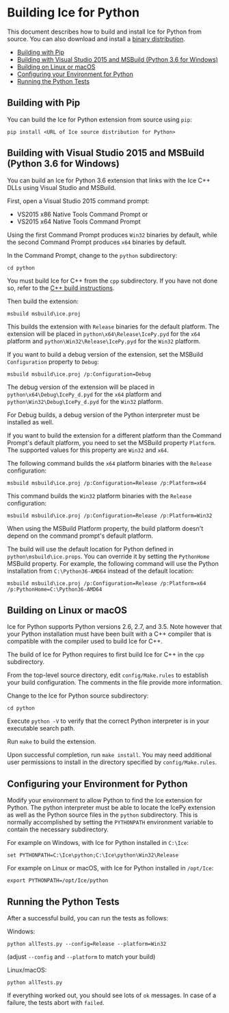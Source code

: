 # Building Ice for Python

This document describes how to build and install Ice for Python from source.
You can also download and install a [binary distribution][1].

* [Building with Pip](#building-with-pip)
* [Building with Visual Studio 2015 and MSBuild (Python 3\.6 for Windows)](#building-with-visual-studio-2015-and-msbuild-python-36-for-windows)
* [Building on Linux or macOS](#building-on-linux-or-macos)
* [Configuring your Environment for Python](#configuring-your-environment-for-python)
* [Running the Python Tests](#running-the-python-tests)

## Building with Pip

You can build the Ice for Python extension from source using `pip`:
```
pip install <URL of Ice source distribution for Python>
```

## Building with Visual Studio 2015 and MSBuild (Python 3.6 for Windows)

You can  build an Ice for Python 3.6 extension that links with the Ice C++
DLLs using Visual Studio and MSBuild.

First, open a Visual Studio 2015 command prompt:

- VS2015 x86 Native Tools Command Prompt
or
- VS2015 x64 Native Tools Command Prompt

Using the first Command Prompt produces `Win32` binaries by default, while
the second Command Prompt produces `x64` binaries by default.

In the Command Prompt, change to the `python` subdirectory:
```
cd python
```
You must build Ice for C++ from the `cpp` subdirectory. If you have not done so,
refer to the [C++ build instructions](../cpp/BuildInstructionsWindows.md).

Then build the extension:
```
msbuild msbuild\ice.proj
```
This builds the extension with `Release` binaries for the default platform. The
extension will be placed in `python\x64\Release\IcePy.pyd` for the `x64`
platform and `python\Win32\Release\IcePy.pyd` for the `Win32` platform.

If you want to build a debug version of the extension, set the MSBuild
`Configuration` property to `Debug`:
```
msbuild msbuild\ice.proj /p:Configuration=Debug
```
The debug version of the extension will be placed in
`python\x64\Debug\IcePy_d.pyd` for the `x64` platform and
`python\Win32\Debug\IcePy_d.pyd` for the `Win32` platform.

For Debug builds, a debug version of the Python interpreter must be installed
as well.

If you want to build the extension for a different platform than the Command
Prompt's default platform, you need to set the MSBuild property `Platform`. The
supported values for this property are `Win32` and `x64`.

The following command builds the `x64` platform binaries with the `Release`
configuration:
```
msbuild msbuild\ice.proj /p:Configuration=Release /p:Platform=x64
```
This command builds the `Win32` platform binaries with the `Release`
configuration:
```
msbuild msbuild\ice.proj /p:Configuration=Release /p:Platform=Win32
```
When using the MSBuild Platform property, the build platform doesn't depend
on the command prompt's default platform.

The build will use the default location for Python defined in
`python\msbuild\ice.props`. You can override it by setting the `PythonHome`
MSBuild property. For example, the following command will use the Python
installation from `C:\Python36-AMD64` instead of the default location:
```
msbuild msbuild\ice.proj /p:Configuration=Release /p:Platform=x64 /p:PythonHome=C:\Python36-AMD64
```

## Building on Linux or macOS

Ice for Python supports Python versions 2.6, 2.7, and 3.5. Note however that
your Python installation must have been built with a C++ compiler that is
compatible with the compiler used to build Ice for C++.

The build of Ice for Python requires to first build Ice for C++ in the `cpp`
subdirectory.

From the top-level source directory, edit `config/Make.rules` to establish your
build configuration. The comments in the file provide more information.

Change to the Ice for Python source subdirectory:
```
cd python
```

Execute `python -V` to verify that the correct Python interpreter is in your
executable search path.

Run `make` to build the extension.

Upon successful completion, run `make install`. You may need additional user
permissions to install in the directory specified by `config/Make.rules`.

## Configuring your Environment for Python

Modify your environment to allow Python to find the Ice extension for Python.
The python interpreter must be able to locate the IcePy extension as well as
the Python source files in the `python` subdirectory. This is normally
accomplished by setting the `PYTHONPATH` environment variable to contain the
necessary subdirectory.

For example on Windows, with Ice for Python installed in `C:\Ice`:
```
set PYTHONPATH=C:\Ice\python;C:\Ice\python\Win32\Release
```

For example on Linux or macOS, with Ice for Python installed in `/opt/Ice`:
```
export PYTHONPATH=/opt/Ice/python
```

## Running the Python Tests

After a successful build, you can run the tests as follows:

Windows:
```
python allTests.py --config=Release --platform=Win32
```
(adjust `--config` and `--platform` to match your build)

Linux/macOS:
```
python allTests.py
```

If everything worked out, you should see lots of `ok` messages. In case of a
failure, the tests abort with `failed`.

[1]: https://zeroc.com/distributions/ice
